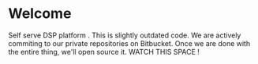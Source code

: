 # Welcome #

Self serve DSP platform . This is slightly outdated code. We are actively commiting to our private repositories on Bitbucket.
Once we are done with the entire thing, we'll open source it. 
WATCH THIS SPACE !